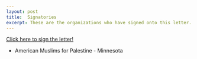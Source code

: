 ```yaml
---
layout: post
title:  Signatories
excerpt: These are the organizations who have signed onto this letter.
---
```


[Click here to sign the letter!](https://forms.gle/tHgMV44jnT69SfnY6)

- American Muslims for Palestine - Minnesota